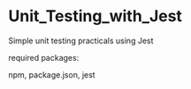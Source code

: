 # Unit_Testing_with_Jest

Simple unit testing practicals using Jest

required packages:

npm, package.json, jest